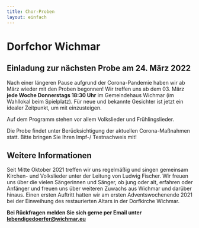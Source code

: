 ```yaml
---
title: Chor-Proben
layout: einfach
---
```


# Dorfchor Wichmar

## Einladung zur nächsten Probe am 24. März 2022

Nach einer längeren Pause aufgrund der Corona-Pandemie haben wir ab März wieder mit den Proben begonnen!
Wir treffen uns ab dem 03. März **jede Woche Donnerstags 18:30 Uhr** im Gemeindehaus Wichmar (im Wahllokal beim Spielplatz).
Für neue und bekannte Gesichter ist jetzt ein idealer Zeitpunkt, um mit einzusteigen.

Auf dem Programm stehen vor allem Volkslieder und Frühlingslieder.

Die Probe findet unter Berücksichtigung der aktuellen Corona-Maßnahmen statt. Bitte bringen Sie Ihren Impf-/ Testnachweis mit!



## Weitere Informationen

Seit Mitte Oktober 2021 treffen wir uns regelmäßig und singen gemeinsam Kirchen- und Volkslieder unter der Leitung von Ludwig Fischer.
Wir freuen uns über die vielen Sängerinnen und Sänger, ob jung oder alt, erfahren oder Anfänger und freuen uns über weiteren Zuwachs aus Wichmar und darüber hinaus. 
Einen ersten Auftritt hatten wir am ersten Adventswochenende 2021 bei der Einweihung des restaurierten Altars in der Dorfkirche Wichmar.


**Bei Rückfragen melden Sie sich gerne per Email unter lebendigedoerfer@wichmar.eu**
